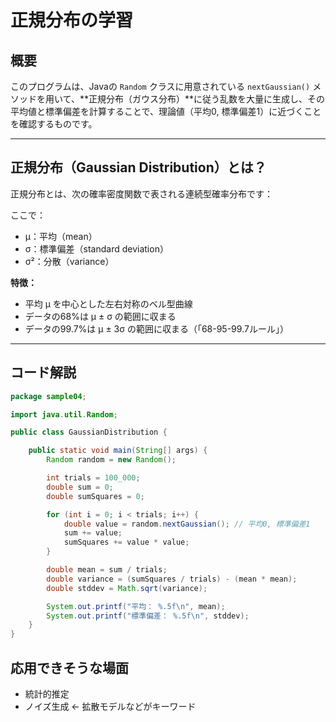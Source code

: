 # 正規分布の学習

## 概要

このプログラムは、Javaの `Random` クラスに用意されている `nextGaussian()` メソッドを用いて、**正規分布（ガウス分布）**に従う乱数を大量に生成し、その平均値と標準偏差を計算することで、理論値（平均0, 標準偏差1）に近づくことを確認するものです。

---

## 正規分布（Gaussian Distribution）とは？

正規分布とは、次の確率密度関数で表される連続型確率分布です：


ここで：

- μ：平均（mean）
- σ：標準偏差（standard deviation）
- σ²：分散（variance）

**特徴：**
- 平均 μ を中心とした左右対称のベル型曲線
- データの68%は μ ± σ の範囲に収まる
- データの99.7%は μ ± 3σ の範囲に収まる（「68-95-99.7ルール」）

---

## コード解説

```java
package sample04;

import java.util.Random;

public class GaussianDistribution {

    public static void main(String[] args) {
        Random random = new Random();

        int trials = 100_000;
        double sum = 0;
        double sumSquares = 0;

        for (int i = 0; i < trials; i++) {
            double value = random.nextGaussian(); // 平均0, 標準偏差1
            sum += value;
            sumSquares += value * value;
        }

        double mean = sum / trials;
        double variance = (sumSquares / trials) - (mean * mean);
        double stddev = Math.sqrt(variance);

        System.out.printf("平均： %.5f\n", mean);
        System.out.printf("標準偏差： %.5f\n", stddev);
    }
}

```
## 応用できそうな場面
- 統計的推定
- ノイズ生成 <- 拡散モデルなどがキーワード
